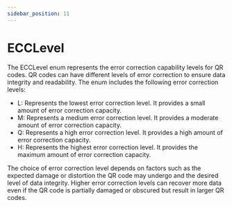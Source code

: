 ```yaml
---
sidebar_position: 11
---
```

# ECCLevel

The ECCLevel enum represents the error correction capability levels for QR codes. QR codes can have different levels of error correction to ensure data integrity and readability. The enum includes the following error correction levels:

- L: Represents the lowest error correction level. It provides a small amount of error correction capacity.
- M: Represents a medium error correction level. It provides a moderate amount of error correction capacity.
- Q: Represents a high error correction level. It provides a high amount of error correction capacity.
- H: Represents the highest error correction level. It provides the maximum amount of error correction capacity.

The choice of error correction level depends on factors such as the expected damage or distortion the QR code may undergo and the desired level of data integrity. Higher error correction levels can recover more data even if the QR code is partially damaged or obscured but result in larger QR codes.
